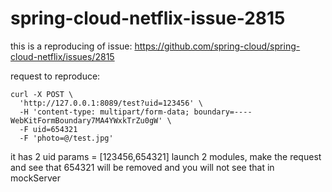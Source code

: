 # spring-cloud-netflix-issue-2815
this is a reproducing of issue: https://github.com/spring-cloud/spring-cloud-netflix/issues/2815

request to reproduce:
```
curl -X POST \
  'http://127.0.0.1:8089/test?uid=123456' \
  -H 'content-type: multipart/form-data; boundary=----WebKitFormBoundary7MA4YWxkTrZu0gW' \
  -F uid=654321
  -F 'photo=@/test.jpg' 
  ```

it has 2 uid params = [123456,654321]
launch 2 modules, make the request and see that 654321 will be removed and you will not see that in mockServer
